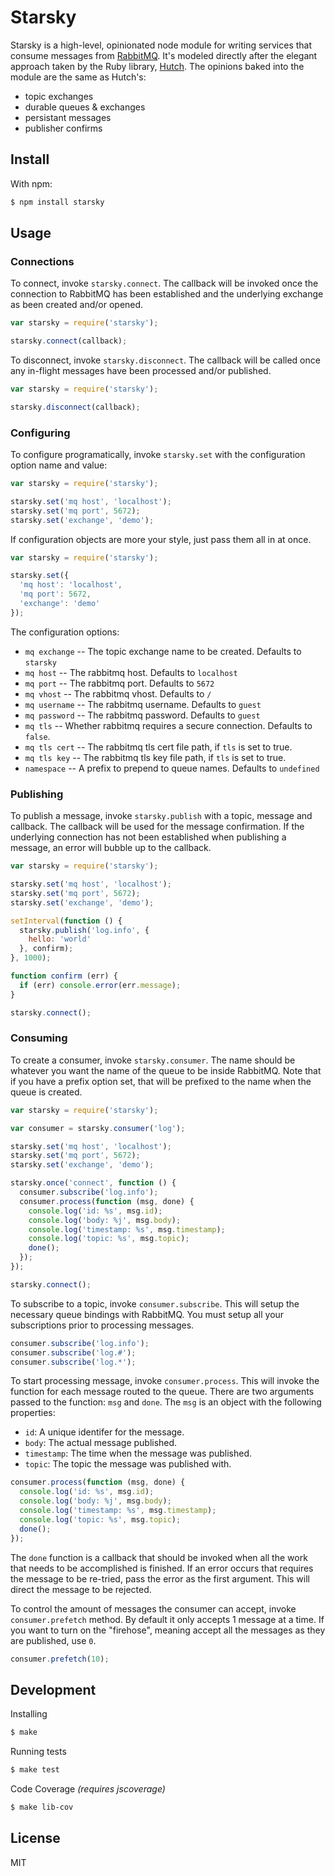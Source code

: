 
# Starsky

Starsky is a high-level, opinionated node module for writing services that consume messages from [RabbitMQ](https://www.rabbitmq.com/). It's modeled directly after the elegant approach taken by the Ruby library, [Hutch](https://github.com/gocardless/hutch). The opinions baked into the module are the same as Hutch's:

  - topic exchanges
  - durable queues & exchanges
  - persistant messages
  - publisher confirms

## Install

With npm:

```sh
$ npm install starsky
```

## Usage

### Connections

To connect, invoke `starsky.connect`. The callback will be invoked once the connection to RabbitMQ has been established and the underlying exchange as been created and/or opened.

```js
var starsky = require('starsky');

starsky.connect(callback);
```

To disconnect, invoke `starsky.disconnect`. The callback will be called once any in-flight messages have been processed and/or published.

```js
var starsky = require('starsky');

starsky.disconnect(callback);
```

### Configuring

To configure programatically, invoke `starsky.set` with the configuration option name and value:

```js
var starsky = require('starsky');

starsky.set('mq host', 'localhost');
starsky.set('mq port', 5672);
starsky.set('exchange', 'demo');
```

If configuration objects are more your style, just pass them all in at once.

```js
var starsky = require('starsky');

starsky.set({
  'mq host': 'localhost',
  'mq port': 5672,
  'exchange': 'demo'
});
```

The configuration options:

  - `mq exchange` -- The topic exchange name to be created. Defaults to `starsky`
  - `mq host` -- The rabbitmq host. Defaults to `localhost`
  - `mq port` -- The rabbitmq port. Defaults to `5672`
  - `mq vhost` -- The rabbitmq vhost. Defaults to `/`
  - `mq username` -- The rabbitmq username. Defaults to `guest`
  - `mq password` -- The rabbitmq password. Defaults to `guest`
  - `mq tls` -- Whether rabbitmq requires a secure connection. Defaults to `false`.
  - `mq tls cert` -- The rabbitmq tls cert file path, if `tls` is set to true.
  - `mq tls key` -- The rabbitmq tls key file path, if `tls` is set to true.
  - `namespace` -- A prefix to prepend to queue names. Defaults to `undefined`

### Publishing

To publish a message, invoke `starsky.publish` with a topic, message and callback. The callback will be used for the message confirmation. If the underlying connection has not been established when publishing a message, an error will bubble up to the callback.

```js
var starsky = require('starsky');

starsky.set('mq host', 'localhost');
starsky.set('mq port', 5672);
starsky.set('exchange', 'demo');

setInterval(function () {
  starsky.publish('log.info', {
    hello: 'world'
  }, confirm);
}, 1000);

function confirm (err) {
  if (err) console.error(err.message);
}

starsky.connect();
```

### Consuming

To create a consumer, invoke `starsky.consumer`. The name should be whatever you want the name of the queue to be inside RabbitMQ. Note that if you have a prefix option set, that will be prefixed to the name when the queue is created.

```js
var starsky = require('starsky');

var consumer = starsky.consumer('log');

starsky.set('mq host', 'localhost');
starsky.set('mq port', 5672);
starsky.set('exchange', 'demo');

starsky.once('connect', function () {
  consumer.subscribe('log.info');
  consumer.process(function (msg, done) {
    console.log('id: %s', msg.id);
    console.log('body: %j', msg.body);
    console.log('timestamp: %s', msg.timestamp);
    console.log('topic: %s', msg.topic);
    done();
  });
});

starsky.connect();
```

To subscribe to a topic, invoke `consumer.subscribe`. This will setup the necessary queue bindings with RabbitMQ. You must setup all your subscriptions prior to processing messages.

```js
consumer.subscribe('log.info');
consumer.subscribe('log.#');
consumer.subscribe('log.*');
```

To start processing message, invoke `consumer.process`. This will invoke the function for each message routed to the queue. There are two arguments passed to the function: `msg` and `done`. The `msg` is an object with the following properties:

  - `id`: A unique identifer for the message.
  - `body`: The actual message published.
  - `timestamp`: The time when the message was published.
  - `topic`: The topic the message was published with.

```js
consumer.process(function (msg, done) {
  console.log('id: %s', msg.id);
  console.log('body: %j', msg.body);
  console.log('timestamp: %s', msg.timestamp);
  console.log('topic: %s', msg.topic);
  done();
});
```

The `done` function is a callback that should be invoked when all the work that needs to be accomplished is finished. If an error occurs that requires the message to be re-tried, pass the error as the first argument. This will direct the message to be rejected.

To control the amount of messages the consumer can accept, invoke `consumer.prefetch` method. By default it only accepts 1 message at a time. If you want to turn on the "firehose", meaning accept all the messages as they are published, use `0`.

```js
consumer.prefetch(10);
```

## Development

Installing

```sh
$ make
```

Running tests

```sh
$ make test
```

Code Coverage *(requires jscoverage)*

```sh
$ make lib-cov
```

## License

MIT
